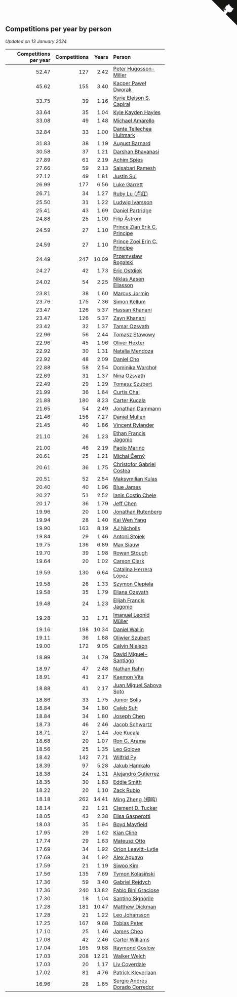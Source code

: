 ## Competitions per year by person

*Updated on 13 January 2024*

| Competitions per year | Competitions | Years | Person |
| ---: | ---: | ---: | :--- |
| 52.47 | 127 | 2.42 | [Peter Hugosson-Miller](https://www.worldcubeassociation.org/persons/2021HUGO01) |
| 45.62 | 155 | 3.40 | [Kacper Paweł Dworak](https://www.worldcubeassociation.org/persons/2020DWOR01) |
| 33.75 | 39 | 1.16 | [Kyrie Eleison S. Capiral](https://www.worldcubeassociation.org/persons/2022CAPI02) |
| 33.64 | 35 | 1.04 | [Kyle Kayden Hayles](https://www.worldcubeassociation.org/persons/2022HAYL02) |
| 33.08 | 49 | 1.48 | [Michael Amarello](https://www.worldcubeassociation.org/persons/2022AMAR09) |
| 32.84 | 33 | 1.00 | [Dante Tellechea Hultmark](https://www.worldcubeassociation.org/persons/2023HULT01) |
| 31.83 | 38 | 1.19 | [August Barnard](https://www.worldcubeassociation.org/persons/2022BARN21) |
| 30.58 | 37 | 1.21 | [Darshan Bhavanasi](https://www.worldcubeassociation.org/persons/2022BHAV01) |
| 27.89 | 61 | 2.19 | [Achim Spies](https://www.worldcubeassociation.org/persons/2021SPIE01) |
| 27.66 | 59 | 2.13 | [Saisabari Ramesh](https://www.worldcubeassociation.org/persons/2021RAME01) |
| 27.12 | 49 | 1.81 | [Justin Sui](https://www.worldcubeassociation.org/persons/2022SUIJ01) |
| 26.99 | 177 | 6.56 | [Luke Garrett](https://www.worldcubeassociation.org/persons/2017GARR05) |
| 26.71 | 34 | 1.27 | [Ruby Lu (卢红)](https://www.worldcubeassociation.org/persons/2022LURU01) |
| 25.50 | 31 | 1.22 | [Ludwig Ivarsson](https://www.worldcubeassociation.org/persons/2022IVAR01) |
| 25.41 | 43 | 1.69 | [Daniel Partridge](https://www.worldcubeassociation.org/persons/2022PART02) |
| 24.88 | 25 | 1.00 | [Filip Åström](https://www.worldcubeassociation.org/persons/2023ASTR01) |
| 24.59 | 27 | 1.10 | [Prince Zian Erik C. Principe](https://www.worldcubeassociation.org/persons/2022PRIN08) |
| 24.59 | 27 | 1.10 | [Prince Zoei Erin C. Principe](https://www.worldcubeassociation.org/persons/2022PRIN09) |
| 24.49 | 247 | 10.09 | [Przemysław Rogalski](https://www.worldcubeassociation.org/persons/2013ROGA02) |
| 24.27 | 42 | 1.73 | [Eric Ostdiek](https://www.worldcubeassociation.org/persons/2022OSTD01) |
| 24.02 | 54 | 2.25 | [Niklas Aasen Eliasson](https://www.worldcubeassociation.org/persons/2021ELIA01) |
| 23.81 | 38 | 1.60 | [Marcus Jormin](https://www.worldcubeassociation.org/persons/2022JORM01) |
| 23.76 | 175 | 7.36 | [Simon Kellum](https://www.worldcubeassociation.org/persons/2016KELL12) |
| 23.47 | 126 | 5.37 | [Hassan Khanani](https://www.worldcubeassociation.org/persons/2018KHAN26) |
| 23.47 | 126 | 5.37 | [Zayn Khanani](https://www.worldcubeassociation.org/persons/2018KHAN28) |
| 23.42 | 32 | 1.37 | [Tamar Ozsvath](https://www.worldcubeassociation.org/persons/2022OZSV04) |
| 22.96 | 56 | 2.44 | [Tomasz Stawowy](https://www.worldcubeassociation.org/persons/2021STAW01) |
| 22.96 | 45 | 1.96 | [Oliver Hexter](https://www.worldcubeassociation.org/persons/2022HEXT01) |
| 22.92 | 30 | 1.31 | [Natalia Mendoza](https://www.worldcubeassociation.org/persons/2022MEND24) |
| 22.92 | 48 | 2.09 | [Daniel Cho](https://www.worldcubeassociation.org/persons/2021CHOD01) |
| 22.88 | 58 | 2.54 | [Dominika Warchoł](https://www.worldcubeassociation.org/persons/2021WARC01) |
| 22.69 | 31 | 1.37 | [Nina Ozsvath](https://www.worldcubeassociation.org/persons/2022OZSV03) |
| 22.49 | 29 | 1.29 | [Tomasz Szubert](https://www.worldcubeassociation.org/persons/2022SZUB02) |
| 21.99 | 36 | 1.64 | [Curtis Chai](https://www.worldcubeassociation.org/persons/2022CHAI02) |
| 21.88 | 180 | 8.23 | [Carter Kucala](https://www.worldcubeassociation.org/persons/2015KUCA01) |
| 21.65 | 54 | 2.49 | [Jonathan Dammann](https://www.worldcubeassociation.org/persons/2021DAMM01) |
| 21.46 | 156 | 7.27 | [Daniel Mullen](https://www.worldcubeassociation.org/persons/2016MULL04) |
| 21.45 | 40 | 1.86 | [Vincent Rylander](https://www.worldcubeassociation.org/persons/2022RYLA01) |
| 21.10 | 26 | 1.23 | [Ethan Francis Jagonio](https://www.worldcubeassociation.org/persons/2022JAGO03) |
| 21.00 | 46 | 2.19 | [Paolo Marino](https://www.worldcubeassociation.org/persons/2021MARI04) |
| 20.61 | 25 | 1.21 | [Michal Černý](https://www.worldcubeassociation.org/persons/2022CERN03) |
| 20.61 | 36 | 1.75 | [Christofor Gabriel Costea](https://www.worldcubeassociation.org/persons/2022COST03) |
| 20.51 | 52 | 2.54 | [Maksymilian Kulas](https://www.worldcubeassociation.org/persons/2021KULA02) |
| 20.40 | 40 | 1.96 | [Blue James](https://www.worldcubeassociation.org/persons/2022JAME01) |
| 20.27 | 51 | 2.52 | [Ianis Costin Chele](https://www.worldcubeassociation.org/persons/2021CHEL01) |
| 20.17 | 36 | 1.79 | [Jeff Chen](https://www.worldcubeassociation.org/persons/2022CHEN19) |
| 19.96 | 20 | 1.00 | [Jonathan Rutenberg](https://www.worldcubeassociation.org/persons/2023RUTE01) |
| 19.94 | 28 | 1.40 | [Kai Wen Yang](https://www.worldcubeassociation.org/persons/2022YANG19) |
| 19.90 | 163 | 8.19 | [AJ Nicholls](https://www.worldcubeassociation.org/persons/2015NICH04) |
| 19.84 | 29 | 1.46 | [Antoni Stojek](https://www.worldcubeassociation.org/persons/2022STOJ03) |
| 19.75 | 136 | 6.89 | [Max Siauw](https://www.worldcubeassociation.org/persons/2017SIAU02) |
| 19.70 | 39 | 1.98 | [Rowan Stough](https://www.worldcubeassociation.org/persons/2022STOU01) |
| 19.64 | 20 | 1.02 | [Carson Clark](https://www.worldcubeassociation.org/persons/2023CLAR02) |
| 19.59 | 130 | 6.64 | [Catalina Herrera López](https://www.worldcubeassociation.org/persons/2017LOPE31) |
| 19.58 | 26 | 1.33 | [Szymon Ciepiela](https://www.worldcubeassociation.org/persons/2022CIEP01) |
| 19.58 | 35 | 1.79 | [Eliana Ozsvath](https://www.worldcubeassociation.org/persons/2022OZSV01) |
| 19.48 | 24 | 1.23 | [Elijah Francis Jagonio](https://www.worldcubeassociation.org/persons/2022JAGO02) |
| 19.28 | 33 | 1.71 | [Imanuel Leonid Müller](https://www.worldcubeassociation.org/persons/2022MULL02) |
| 19.16 | 198 | 10.34 | [Daniel Wallin](https://www.worldcubeassociation.org/persons/2013WALL03) |
| 19.11 | 36 | 1.88 | [Oliwier Szubert](https://www.worldcubeassociation.org/persons/2022SZUB01) |
| 19.00 | 172 | 9.05 | [Calvin Nielson](https://www.worldcubeassociation.org/persons/2014NIEL03) |
| 18.99 | 34 | 1.79 | [David Miguel-Santiago](https://www.worldcubeassociation.org/persons/2022MIGU02) |
| 18.97 | 47 | 2.48 | [Nathan Rahn](https://www.worldcubeassociation.org/persons/2021RAHN01) |
| 18.91 | 41 | 2.17 | [Kaemon Vita](https://www.worldcubeassociation.org/persons/2021VITA01) |
| 18.88 | 41 | 2.17 | [Juan Miguel Saboya Soto](https://www.worldcubeassociation.org/persons/2021SOTO01) |
| 18.86 | 33 | 1.75 | [Junior Solis](https://www.worldcubeassociation.org/persons/2022SOLI03) |
| 18.84 | 34 | 1.80 | [Caleb Suh](https://www.worldcubeassociation.org/persons/2022SUHC01) |
| 18.84 | 34 | 1.80 | [Joseph Chen](https://www.worldcubeassociation.org/persons/2022CHEN16) |
| 18.73 | 46 | 2.46 | [Jacob Schwartz](https://www.worldcubeassociation.org/persons/2021SCHW01) |
| 18.71 | 27 | 1.44 | [Joe Kucala](https://www.worldcubeassociation.org/persons/2022KUCA01) |
| 18.68 | 20 | 1.07 | [Ron G. Arama](https://www.worldcubeassociation.org/persons/2022ARAM01) |
| 18.56 | 25 | 1.35 | [Leo Golove](https://www.worldcubeassociation.org/persons/2022GOLO02) |
| 18.42 | 142 | 7.71 | [Wilfrid Py](https://www.worldcubeassociation.org/persons/2016PYWI01) |
| 18.39 | 97 | 5.28 | [Jakub Hamkało](https://www.worldcubeassociation.org/persons/2018HAMK01) |
| 18.38 | 24 | 1.31 | [Alejandro Gutierrez](https://www.worldcubeassociation.org/persons/2022GUTI09) |
| 18.35 | 30 | 1.63 | [Eddie Smith](https://www.worldcubeassociation.org/persons/2022SMIT20) |
| 18.22 | 20 | 1.10 | [Zack Rubio](https://www.worldcubeassociation.org/persons/2022RUBI10) |
| 18.18 | 262 | 14.41 | [Ming Zheng (郑鸣)](https://www.worldcubeassociation.org/persons/2009ZHEN11) |
| 18.14 | 22 | 1.21 | [Clement D. Tucker](https://www.worldcubeassociation.org/persons/2022TUCK09) |
| 18.05 | 43 | 2.38 | [Elisa Gasperotti](https://www.worldcubeassociation.org/persons/2021GASP01) |
| 18.03 | 35 | 1.94 | [Boyd Mayfield](https://www.worldcubeassociation.org/persons/2022MAYF01) |
| 17.95 | 29 | 1.62 | [Kian Cline](https://www.worldcubeassociation.org/persons/2022CLIN01) |
| 17.74 | 29 | 1.63 | [Mateusz Otto](https://www.worldcubeassociation.org/persons/2022OTTO01) |
| 17.69 | 34 | 1.92 | [Orion Leavitt-Lytle](https://www.worldcubeassociation.org/persons/2022LEAV01) |
| 17.69 | 34 | 1.92 | [Alex Aguayo](https://www.worldcubeassociation.org/persons/2022AGUA01) |
| 17.59 | 21 | 1.19 | [Siwoo Kim](https://www.worldcubeassociation.org/persons/2022KIMS12) |
| 17.56 | 135 | 7.69 | [Tymon Kolasiński](https://www.worldcubeassociation.org/persons/2016KOLA02) |
| 17.36 | 59 | 3.40 | [Gabriel Rejdych](https://www.worldcubeassociation.org/persons/2020REJD01) |
| 17.36 | 240 | 13.82 | [Fabio Bini Graciose](https://www.worldcubeassociation.org/persons/2010GRAC02) |
| 17.30 | 18 | 1.04 | [Santino Signorile](https://www.worldcubeassociation.org/persons/2022SIGN01) |
| 17.28 | 181 | 10.47 | [Matthew Dickman](https://www.worldcubeassociation.org/persons/2013DICK01) |
| 17.28 | 21 | 1.22 | [Leo Johansson](https://www.worldcubeassociation.org/persons/2022JOHA08) |
| 17.25 | 167 | 9.68 | [Tobias Peter](https://www.worldcubeassociation.org/persons/2014PETE03) |
| 17.10 | 25 | 1.46 | [James Chea](https://www.worldcubeassociation.org/persons/2022CHEA05) |
| 17.08 | 42 | 2.46 | [Carter Williams](https://www.worldcubeassociation.org/persons/2021WILL06) |
| 17.04 | 165 | 9.68 | [Raymond Goslow](https://www.worldcubeassociation.org/persons/2014GOSL01) |
| 17.03 | 208 | 12.21 | [Walker Welch](https://www.worldcubeassociation.org/persons/2011WELC01) |
| 17.03 | 20 | 1.17 | [Liv Coverdale](https://www.worldcubeassociation.org/persons/2022COVE02) |
| 17.02 | 81 | 4.76 | [Patrick Kleverlaan](https://www.worldcubeassociation.org/persons/2019KLEV01) |
| 16.96 | 28 | 1.65 | [Sergio Andrés Dorado Corredor](https://www.worldcubeassociation.org/persons/2022CORR05) |


<a href="https://github.com/jonatanklosko/wca_statistics" class="github-corner" aria-label="View source on Github"><svg width="80" height="80" viewBox="0 0 250 250" style="fill:#151513; color:#fff; position: absolute; top: 0; border: 0; right: 0;" aria-hidden="true"><path d="M0,0 L115,115 L130,115 L142,142 L250,250 L250,0 Z"></path><path d="M128.3,109.0 C113.8,99.7 119.0,89.6 119.0,89.6 C122.0,82.7 120.5,78.6 120.5,78.6 C119.2,72.0 123.4,76.3 123.4,76.3 C127.3,80.9 125.5,87.3 125.5,87.3 C122.9,97.6 130.6,101.9 134.4,103.2" fill="currentColor" style="transform-origin: 130px 106px;" class="octo-arm"></path><path d="M115.0,115.0 C114.9,115.1 118.7,116.5 119.8,115.4 L133.7,101.6 C136.9,99.2 139.9,98.4 142.2,98.6 C133.8,88.0 127.5,74.4 143.8,58.0 C148.5,53.4 154.0,51.2 159.7,51.0 C160.3,49.4 163.2,43.6 171.4,40.1 C171.4,40.1 176.1,42.5 178.8,56.2 C183.1,58.6 187.2,61.8 190.9,65.4 C194.5,69.0 197.7,73.2 200.1,77.6 C213.8,80.2 216.3,84.9 216.3,84.9 C212.7,93.1 206.9,96.0 205.4,96.6 C205.1,102.4 203.0,107.8 198.3,112.5 C181.9,128.9 168.3,122.5 157.7,114.1 C157.9,116.9 156.7,120.9 152.7,124.9 L141.0,136.5 C139.8,137.7 141.6,141.9 141.8,141.8 Z" fill="currentColor" class="octo-body"></path></svg></a><style>.github-corner:hover .octo-arm{animation:octocat-wave 560ms ease-in-out}@keyframes octocat-wave{0%,100%{transform:rotate(0)}20%,60%{transform:rotate(-25deg)}40%,80%{transform:rotate(10deg)}}@media (max-width:500px){.github-corner:hover .octo-arm{animation:none}.github-corner .octo-arm{animation:octocat-wave 560ms ease-in-out}}</style>
